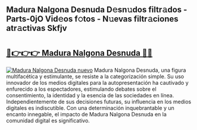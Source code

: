 ## Madura Nalgona Desnuda D𝚎sn𝚞dos filtr𝚊dos - Parts-0jO Vid𝚎os f𝚘tos - N𝚞evas filtr𝚊ciones atr𝚊ctivas Skfjv

# <h2><a href="http://mb2vjs.tromn.icu/?c=Madura+Nalgona+Desnuda">🔗👉👉👉 Madura Nalgona Desnuda 🔗🔗</a></h2>

[![Madura Nalgona Desnuda nuevo](https://i.imgur.com/pEAQMta.gif)](http://mb2vjs.tromn.icu/?c=Madura+Nalgona+Desnuda)
Madura Nalgona Desnuda, una figura multifacética y estimulante, se resiste a la categorización simple. Su uso innovador de los medios digitales para la autopresentación ha cautivado y enfurecido a los espectadores, estimulando debates sobre el consentimiento, la identidad y la esencia de las sociedades en línea. Independientemente de sus decisiones futuras, su influencia en los medios digitales es indiscutible. Con una determinación inquebrantable y un encanto innegable, el impacto de Madura Nalgona Desnuda en la comunidad digital es significativo.
